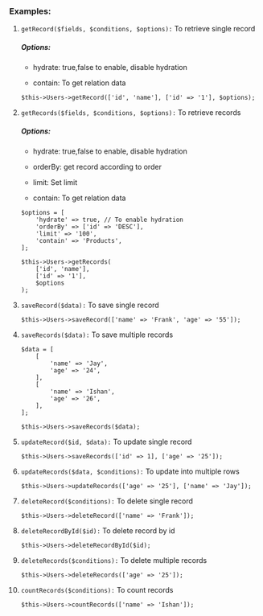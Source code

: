 ### Examples:

1. ```getRecord($fields, $conditions, $options):``` To retrieve single record
   ##### Options:
    - hydrate: true,false to enable, disable hydration

    - contain: To get relation data

    ```
    $this->Users->getRecord(['id', 'name'], ['id' => '1'], $options);
    ```

2. ```getRecords($fields, $conditions, $options):``` To retrieve records
    ##### Options:
    - hydrate: true,false to enable, disable hydration

    - orderBy: get record according to order

    - limit: Set limit

    - contain: To get relation data

    ```
    $options = [
        'hydrate' => true, // To enable hydration
        'orderBy' => ['id' => 'DESC'],
        'limit' => '100',
        'contain' => 'Products',
    ];
    
    $this->Users->getRecords(
        ['id', 'name'],
        ['id' => '1'],
        $options
    );
    ```

3. ```saveRecord($data):``` To save single record
    ```
    $this->Users->saveRecord(['name' => 'Frank', 'age' => '55']);
    ```

4. ```saveRecords($data):``` To save multiple records
    ```
    $data = [
        [
            'name' => 'Jay',
            'age' => '24',
        ],
        [
            'name' => 'Ishan',
            'age' => '26',
        ],
    ];

    $this->Users->saveRecords($data);
    ```

5. ```updateRecord($id, $data):``` To update single record
    ```
    $this->Users->saveRecords(['id' => 1], ['age' => '25']);
    ```

6. ```updateRecords($data, $conditions):``` To update into multiple rows
    ```
    $this->Users->updateRecords(['age' => '25'], ['name' => 'Jay']);
    ```

7. ```deleteRecord($conditions):``` To delete single record
    ```
    $this->Users->deleteRecord(['name' => 'Frank']);
    ```

8. ```deleteRecordById($id):``` To delete record by id
    ```
    $this->Users->deleteRecordById($id);
    ```

9. ```deleteRecords($conditions):``` To delete multiple records
    ```
    $this->Users->deleteRecords(['age' => '25']);
    ```

10. ```countRecords($conditions):``` To count records
    ```
    $this->Users->countRecords(['name' => 'Ishan']);
    ```
